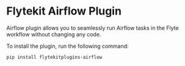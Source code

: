 # Flytekit Airflow Plugin
Airflow plugin allows you to seamlessly run Airflow tasks in the Flyte workflow without changing any code.

To install the plugin, run the following command:

```bash
pip install flytekitplugins-airflow
```
